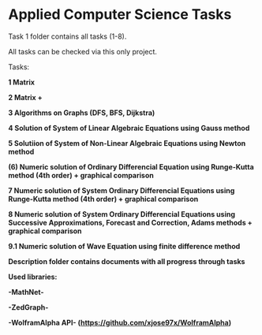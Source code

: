 # Applied Computer Science Tasks
Task 1 folder contains all tasks (1-8).

All tasks can be checked via this only project.

Tasks:

  <b>1 Matrix<b>
	
  <b>2 Matrix +<b>
	
  <b>3 Algorithms on Graphs (DFS, BFS, Dijkstra)<b>
	
  <b>4 Solution of System of Linear Algebraic Equations using Gauss method<b>
	
  <b>5 Solutiion of System of Non-Linear Algebraic Equations using Newton method<b>
	
  <b>(6) Numeric solution of Ordinary Differencial Equation using Runge-Kutta method (4th order) + graphical comparison<b> 
 
  <b>7  Numeric solution of System Ordinary Differencial Equations using Runge-Kutta method (4th order) + graphical comparison<b>
	
  <b>8  Numeric solution of System Ordinary Differencial Equations using Successive Approximations, Forecast and Correction, Adams methods + graphical comparison<b>
	
  <b>9.1 Numeric solution of Wave Equation using finite difference method<b>

Description folder contains documents with all progress through tasks

Used libraries:

-MathNet-

-ZedGraph-

-WolframAlpha API- (https://github.com/xjose97x/WolframAlpha)
